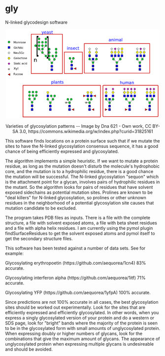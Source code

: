 # gly

N-linked glycodesign software

<p align="center">
  <img src="Variety_of_glycans.svg.png" width="500">
  
<p align="center">  Varieties of glycosylation patterns --
  Image by Dna 621 - Own work, CC BY-SA 3.0, https://commons.wikimedia.org/w/index.php?curid=31825161
</p>
<p>
This software finds locations on a protein surface such that if we mutate the sites to have the N-linked glycosylation consensus sequence, it has a good chance of being efficiently expressed and glycosylated.
</p>
<p>
The algorithm implements a simple heuristic. If we want to mutate a protein residue, as long as the mutation doesn't disturb the molecule's hydrophobic core, and the mutation is to a hydrophilic residue, there is a good chance the mutation will be successful. The N-linked glycosylation "sequon" which is the attachment point for a glycan, involves pairs of hydrophilic residues in the mutant. So the algorithm looks for pairs of residues that have solvent exposed sidechains as potential mutation sites. Prolines are known to be "deal killers" for N-linked glycosylation, so prolines or other unknown residues in the neighborhood of a potential glycosylation site causes that mutation candidate to be excluded.
</p>
<p>
The program takes PDB files as inputs. There is a file with the complete structure, a file with solvent exposed atoms, a file with beta sheet residues and a file with alpha helix residues. I am currently using the pymol plugin findSurfaceResidues to get the solvent exposed atoms and pymol itself to get the secondary structure files.
</p>
<p>
This software has been tested against a number of data sets. See for example:
</p>
<p>
Glycosylating erythropoetin (https://github.com/aequorea/1cn4) 83% accurate.
</p>
<p>
Glycosylating interferon alpha (https://github.com/aequorea/1itf) 71% accurate.
</p>
<p>
Glycosylating YFP (https://github.com/aequorea/1yfpA) 100% accurate.
</p>
<p>
Since predictions are not 100% accurate in all cases, the best glycosylation sites should be worked out experimentally. Look for the sites that are efficiently expressed and efficiently glycosylated. In other words, when you express a singly glycosylated version of your protein and do a western or SDS page, look for "bright" bands where the majority of the protein is seen to be in the glycosylated form with small amounts of unglycosylated protein. When expressing doubly or higher numbers of glycans, look for the combinations that give the maximum amount of glycans. The appearance of unglycosylated protein when expressing multiple glycans is undesireable and should be avoided.
</p>
